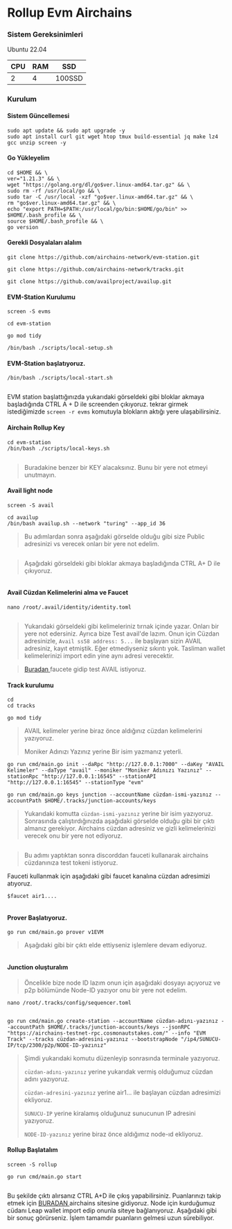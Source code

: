# Rollup Evm Airchains

### Sistem Gereksinimleri

Ubuntu 22.04

| CPU | RAM | SSD    |
| --- | --- | ------ |
| 2   | 4   | 100SSD |

### Kurulum

#### Sistem Güncellemesi

```
sudo apt update && sudo apt upgrade -y
sudo apt install curl git wget htop tmux build-essential jq make lz4 gcc unzip screen -y
```



#### Go Yükleyelim

```
cd $HOME && \
ver="1.21.3" && \
wget "https://golang.org/dl/go$ver.linux-amd64.tar.gz" && \
sudo rm -rf /usr/local/go && \
sudo tar -C /usr/local -xzf "go$ver.linux-amd64.tar.gz" && \
rm "go$ver.linux-amd64.tar.gz" && \
echo "export PATH=$PATH:/usr/local/go/bin:$HOME/go/bin" >> $HOME/.bash_profile && \
source $HOME/.bash_profile && \
go version
```

#### Gerekli Dosyalaları alalım

```
git clone https://github.com/airchains-network/evm-station.git
```

```
git clone https://github.com/airchains-network/tracks.git
```

```
git clone https://github.com/availproject/availup.git
```

#### EVM-Station Kurulumu

```
screen -S evms
```

```
cd evm-station
```

```
go mod tidy
```

```
/bin/bash ./scripts/local-setup.sh
```

#### EVM-Station başlatıyoruz.

```
/bin/bash ./scripts/local-start.sh
```

<figure><img src="../../.gitbook/assets/Ekran görüntüsü 2024-06-04 145902.png" alt=""><figcaption></figcaption></figure>

EVM station başlattığınızda yukarıdaki görseldeki gibi bloklar akmaya başladığında CTRL A + D ile screenden çıkıyoruz. tekrar girmek istediğimizde `screen -r evms` komutuyla blokların aktığı yere ulaşabilirsiniz.&#x20;

#### Airchain Rollup Key

```
cd evm-station
/bin/bash ./scripts/local-keys.sh
```

<figure><img src="../../.gitbook/assets/Ekran görüntüsü 2024-06-04 143435.png" alt=""><figcaption></figcaption></figure>

> Buradakine benzer bir KEY alacaksınız. Bunu bir yere not etmeyi unutmayın.

#### Avail light node

```
screen -S avail
```

```
cd availup
/bin/bash availup.sh --network "turing" --app_id 36
```

> Bu adımlardan sonra aşağıdaki görselde olduğu gibi size Public adresinizi vs verecek onları bir yere not edelim.&#x20;

<figure><img src="../../.gitbook/assets/Ekran görüntüsü 2024-06-04 143547.png" alt=""><figcaption></figcaption></figure>

> Aşağıdaki görseldeki gibi bloklar akmaya başladığında CTRL A+ D ile çıkıyoruz.

<figure><img src="../../.gitbook/assets/Ekran görüntüsü 2024-06-04 143642.png" alt=""><figcaption></figcaption></figure>

#### Avail Cüzdan Kelimelerini alma ve Faucet

```
nano /root/.avail/identity/identity.toml
```

<figure><img src="../../.gitbook/assets/Ekran görüntüsü 2024-06-04 143826.png" alt=""><figcaption></figcaption></figure>

> Yukarıdaki görseldeki gibi kelimeleriniz tırnak içinde yazar. Onları bir yere not edersiniz. Ayrıca bize Test avail'de lazım. Onun için Cüzdan adresinizle, `Avail ss58 address: 5...` ile başlayan sizin AVAIL adresiniz, kayıt etmiştik. Eğer etmediyseniz sıkıntı yok. Tasliman wallet kelimelerinizi import edin yine aynı adresi verecektir.&#x20;

> [Buradan ](https://faucet.avail.tools/)faucete gidip test AVAIL istiyoruz.

#### Track kurulumu

```
cd
cd tracks
```

```
go mod tidy
```

> AVAIL kelimeler yerine biraz önce aldığınız cüzdan kelimelerini yazıyoruz.&#x20;
>
> Moniker Adınızı Yazınız yerine Bir isim yazmanız yeterli.

```
go run cmd/main.go init --daRpc "http://127.0.0.1:7000" --daKey "AVAIL Kelimeler" --daType "avail" --moniker "Moniker Adınızı Yazınız" --stationRpc "http://127.0.0.1:16545" --stationAPI "http://127.0.0.1:16545" --stationType "evm"
```

```
go run cmd/main.go keys junction --accountName cüzdan-ismi-yazınız --accountPath $HOME/.tracks/junction-accounts/keys
```

> Yukarıdaki komutta `cüzdan-ismi-yazınız` yerine bir isim yazıyoruz. Sonrasında çalıştırdığınızda aşağıdaki görselde olduğu gibi bir çıktı almanız gerekiyor. Airchains cüzdan adresiniz ve gizli kelimelerinizi verecek onu bir yere not ediyoruz.

<figure><img src="../../.gitbook/assets/Ekran görüntüsü 2024-06-04 144321.png" alt=""><figcaption></figcaption></figure>

> Bu adımı yaptıktan sonra discorddan fauceti kullanarak airchains cüzdanınıza test tokeni istiyoruz.

Fauceti kullanmak için aşağıdaki gibi faucet kanalına cüzdan adresimizi atıyoruz.

```
$faucet air1....
```

<figure><img src="../../.gitbook/assets/Ekran görüntüsü 2024-06-04 144436.png" alt=""><figcaption></figcaption></figure>

#### Prover Başlatıyoruz.

```
go run cmd/main.go prover v1EVM
```

> Aşağıdaki gibi bir çıktı elde ettiyseniz işlemlere devam ediyoruz.

<figure><img src="../../.gitbook/assets/Ekran görüntüsü 2024-06-04 144510.png" alt=""><figcaption></figcaption></figure>

#### Junction oluşturalım

> Öncelikle bize node ID lazım onun için aşağıdaki dosyayı açıyoruz ve p2p bölümünde Node-ID yazıyor onu bir yere not edelim.

```
nano /root/.tracks/config/sequencer.toml
```

<figure><img src="../../.gitbook/assets/Ekran görüntüsü 2024-06-04 144920.png" alt=""><figcaption></figcaption></figure>

```
go run cmd/main.go create-station --accountName cüzdan-adını-yazınız --accountPath $HOME/.tracks/junction-accounts/keys --jsonRPC "https://airchains-testnet-rpc.cosmonautstakes.com/" --info "EVM Track" --tracks cüzdan-adresini-yazınız --bootstrapNode "/ip4/SUNUCU-IP/tcp/2300/p2p/NODE-ID-yazınız"
```

> Şimdi yukarıdaki komutu düzenleyip sonrasında terminale yazıyoruz.
>
> `cüzdan-adını-yazınız` yerine yukarıdak vermiş olduğumuz cüzdan adını yazıyoruz.&#x20;
>
> `cüzdan-adresini-yazınız` yerine air1... ile başlayan cüzdan adresimizi ekliyoruz.&#x20;
>
> &#x20;`SUNUCU-IP` yerine kiralamış olduğunuz sunucunun IP adresini yazıyoruz.&#x20;
>
> `NODE-ID-yazınız` yerine biraz önce aldığımız node-ıd ekliyoruz.&#x20;

#### Rollup Başlatalım

```
screen -S rollup
```

```
go run cmd/main.go start
```

<figure><img src="../../.gitbook/assets/Ekran görüntüsü 2024-06-04 153553.png" alt=""><figcaption></figcaption></figure>

Bu şekilde çıktı alırsanız CTRL A+D ile çıkış yapabilirsiniz. Puanlarınızı takip etmek için [BURADAN ](https://points.airchains.io/)airchains sitesine gidiyoruz. Node için kurduğumuz cüdanı Leap wallet import edip onunla siteye bağlanıyoruz. Aşağıdaki gibi bir sonuç görürseniz. İşlem tamamdır puanların gelmesi uzun sürebiliyor.

<figure><img src="../../.gitbook/assets/Ekran görüntüsü 2024-06-04 153532.png" alt=""><figcaption></figcaption></figure>
